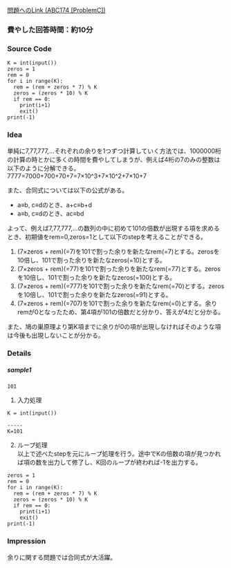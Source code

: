 [問題へのLink (ABC174 [ProblemC])](https://atcoder.jp/contests/abc174/tasks/abc174_c)
### 費やした回答時間：約10分 ###
### Source Code ###
```
K = int(input())
zeros = 1
rem = 0
for i in range(K):
  rem = (rem + zeros * 7) % K
  zeros = (zeros * 10) % K
  if rem == 0:
    print(i+1)
    exit()
print(-1)
```

### Idea ###
単純に7,77,777,...それぞれの余りを1つずつ計算していく方法では、1000000桁の計算の時とかに多くの時間を費やしてしまうが、例えば4桁の7のみの整数は以下のように分解できる。  
7777=7000+700+70+7=7×10^3+7×10^2+7×10+7  

また、合同式については以下の公式がある。  
- a≡b, c≡dのとき、a+c≡b+d
- a≡b, c≡dのとき、ac≡bd

よって、例えば7,77,777,...の数列の中に初めて101の倍数が出現する項を求めるとき、初期値をrem=0,zeros=1として以下のstepを考えることができる。
1. (7×zeros + rem)(=7)を101で割った余りを新たなrem(=7)とする。zerosを10倍し、101で割った余りを新たなzeros(=10)とする。
2. (7×zeros + rem)(=77)を101で割った余りを新たなrem(=77)とする。zerosを10倍し、101で割った余りを新たなzeros(=100)とする。
3. (7×zeros + rem)(=777)を101で割った余りを新たなrem(=70)とする。zerosを10倍し、101で割った余りを新たなzeros(=91)とする。
4. (7×zeros + rem)(=707)を101で割った余りを新たなrem(=0)とする。余りremが0となったため、第4項が101の倍数だと分かり、答えが4だと分かる。

また、鳩の巣原理より第K項までに余りが0の項が出現しなければそのような項は今後も出現しないことが分かる。
### Details ###
##### sample1 #####
```
101
```

1. 入力処理
```
K = int(input())

-----
K=101
```
2. ループ処理  
以上で述べたstepを元にループ処理を行う。途中でKの倍数の項が見つかれば項の数を出力して修了し、K回のループが終われば-1を出力する。
```
zeros = 1
rem = 0
for i in range(K):
  rem = (rem + zeros * 7) % K
  zeros = (zeros * 10) % K
  if rem == 0:
    print(i+1)
    exit()
print(-1)
```

### Impression ###
余りに関する問題では合同式が大活躍。



